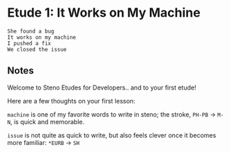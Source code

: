 # Etude 1: It Works on My Machine

```
She found a bug
It works on my machine
I pushed a fix
We closed the issue
```
## Notes

Welcome to Steno Etudes for Developers..
and to your first etude!

Here are a few thoughts on your first lesson:

`machine` is one of my favorite words to write in steno;
the stroke, `PH-PB` -> `M-N`, is quick and memorable.

`issue` is not quite as quick to write,
but also feels clever once it becomes more familiar:
`*EURB` -> `SH`
